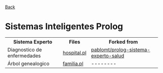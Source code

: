 [Back](https://github.com/davidrh195/Sistemas-Inteligentes/tree/master)

# Sistemas Inteligentes Prolog

<table>
    <tr>
        <th>Sistema Experto</th>
        <th>Files</th>
        <th>Forked from</th>
    </tr>
    <tr>
        <td>Diagnostico de enfermedades</td>
        <td><a HREF="https://github.com/davidrh195/Sistemas-Inteligentes/blob/Prolog/hospital.pl">hospital.pl</a></td>
        <td><a HREF="https://github.com/pablomt/prolog-sistema-experto-salud">pablomt/prolog-sistema-experto-salud</a></td>
    </tr>
    <tr>
        <td>Árbol genealogico</td>
        <td><a HREF="https://github.com/davidrh195/Sistemas-Inteligentes/blob/Prolog/familia.pl">familia.pl</a></td>
        <td>--------</td>
    </tr>
</table>
